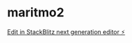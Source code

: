 # maritmo2

[Edit in StackBlitz next generation editor ⚡️](https://stackblitz.com/~/github.com/gustpaz/maritmo2)